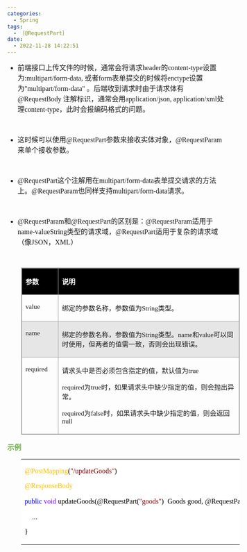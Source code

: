 ```yaml
---
categories:
  - Spring
tags:
  - ［@RequestPart］
date:
  - 2022-11-28 14:22:51
---
```


<ul style="list-style-type:disc">
    <li><span style="font-size:12.0pt"><span
                style="font-family:&quot;Microsoft YaHei UI&quot;">前端接口上传文件的时候，通常会将请求</span></span><span
            style="font-size:12.0pt"><span style="font-family:&quot;Comic Sans MS&quot;">header</span></span><span
            style="font-size:12.0pt"><span style="font-family:&quot;Microsoft YaHei UI&quot;">的</span></span><span
            style="font-size:12.0pt"><span style="font-family:&quot;Comic Sans MS&quot;">content-type</span></span><span
            style="font-size:12.0pt"><span style="font-family:&quot;Microsoft YaHei UI&quot;">设置为</span></span><span
            style="font-size:12.0pt"><span style="font-family:&quot;Comic Sans MS&quot;">:multipart/form-data,
            </span></span><span style="font-size:12.0pt"><span
                style="font-family:&quot;Microsoft YaHei UI&quot;">或者</span></span><span style="font-size:12.0pt"><span
                style="font-family:&quot;Comic Sans MS&quot;">form</span></span><span style="font-size:12.0pt"><span
                style="font-family:&quot;Microsoft YaHei UI&quot;">表单提交的时候将</span></span><span
            style="font-size:12.0pt"><span style="font-family:&quot;Comic Sans MS&quot;">enctype</span></span><span
            style="font-size:12.0pt"><span style="font-family:&quot;Microsoft YaHei UI&quot;">设置为</span></span><span
            style="font-size:12.0pt"><span style="font-family:&quot;Comic Sans MS&quot;">"multipart/form-data"
            </span></span><span style="font-size:12.0pt"><span
                style="font-family:&quot;Microsoft YaHei UI&quot;">。后端收到请求时由于请求体有</span></span><span
            style="font-size:12.0pt"><span style="font-family:&quot;Comic Sans MS&quot;">@RequestBody
            </span></span><span style="font-size:12.0pt"><span
                style="font-family:&quot;Microsoft YaHei UI&quot;">注解标识，通常会用</span></span><span
            style="font-size:12.0pt"><span style="font-family:&quot;Comic Sans MS&quot;">application/json,
                application/xml</span></span><span style="font-size:12.0pt"><span
                style="font-family:&quot;Microsoft YaHei UI&quot;">处理</span></span><span style="font-size:12.0pt"><span
                style="font-family:&quot;Comic Sans MS&quot;">content-type</span></span><span
            style="font-size:12.0pt"><span
                style="font-family:&quot;Microsoft YaHei UI&quot;">，此时会报编码格式的问题。</span></span></li>
</ul>
<p style="margin-left:36px"><span style="font-size:12.0pt"><span style="font-family:&quot;Comic Sans MS&quot;"><span
                style="color:#111111">&nbsp;</span></span></span></p>
<ul style="list-style-type:disc">
    <li><span style="font-size:12.0pt"><span
                style="font-family:&quot;Microsoft YaHei UI&quot;">这时候可以使用</span></span><span
            style="font-size:12.0pt"><span style="font-family:&quot;Comic Sans MS&quot;">@RequestPart</span></span><span
            style="font-size:12.0pt"><span
                style="font-family:&quot;Microsoft YaHei UI&quot;">参数来接收实体对象，</span></span><span
            style="font-size:12.0pt"><span
                style="font-family:&quot;Comic Sans MS&quot;">@RequestParam</span></span><span
            style="font-size:12.0pt"><span style="font-family:&quot;Microsoft YaHei UI&quot;">来单个接收参数。</span></span>
    </li>
</ul>
<p style="margin-left:36px"><span style="font-size:12.0pt"><span
            style="font-family:&quot;Microsoft YaHei UI&quot;"><span style="color:#111111">&nbsp;</span></span></span>
</p>
<ul style="list-style-type:disc">
    <li><span style="font-size:12.0pt"><span
                style="font-family:&quot;Comic Sans MS&quot;">@RequestPart</span></span><span
            style="font-size:12.0pt"><span style="font-family:&quot;Microsoft YaHei UI&quot;">这个注解用在</span></span><span
            style="font-size:12.0pt"><span
                style="font-family:&quot;Comic Sans MS&quot;">multipart/form-data</span></span><span
            style="font-size:12.0pt"><span
                style="font-family:&quot;Microsoft YaHei UI&quot;">表单提交请求的方法上。</span></span><span
            style="font-size:12.0pt"><span
                style="font-family:&quot;Comic Sans MS&quot;">@RequestParam</span></span><span
            style="font-size:12.0pt"><span style="font-family:&quot;Microsoft YaHei UI&quot;">也同样支持</span></span><span
            style="font-size:12.0pt"><span
                style="font-family:&quot;Comic Sans MS&quot;">multipart/form-data</span></span><span
            style="font-size:12.0pt"><span style="font-family:&quot;Microsoft YaHei UI&quot;">请求。</span></span></li>
</ul>
<p style="margin-left:36px"><span style="font-size:12.0pt"><span
            style="font-family:&quot;Microsoft YaHei UI&quot;"><span style="color:#111111">&nbsp;</span></span></span>
</p>
<ul style="list-style-type:disc">
    <li><span style="font-size:12.0pt"><span
                style="font-family:&quot;Comic Sans MS&quot;">@RequestParam</span></span><span
            style="font-size:12.0pt"><span style="font-family:&quot;Microsoft YaHei UI&quot;">和</span></span><span
            style="font-size:12.0pt"><span style="font-family:&quot;Comic Sans MS&quot;">@RequestPart</span></span><span
            style="font-size:12.0pt"><span style="font-family:&quot;Microsoft YaHei UI&quot;">的区别是：</span></span><span
            style="font-size:12.0pt"><span
                style="font-family:&quot;Comic Sans MS&quot;">@RequestParam</span></span><span
            style="font-size:12.0pt"><span style="font-family:&quot;Microsoft YaHei UI&quot;">适用于</span></span><span
            style="font-size:12.0pt"><span
                style="font-family:&quot;Comic Sans MS&quot;">name-valueString</span></span><span
            style="font-size:12.0pt"><span style="font-family:&quot;Microsoft YaHei UI&quot;">类型的请求域，</span></span><span
            style="font-size:12.0pt"><span style="font-family:&quot;Comic Sans MS&quot;">@RequestPart</span></span><span
            style="font-size:12.0pt"><span
                style="font-family:&quot;Microsoft YaHei UI&quot;">适用于复杂的请求域（像</span></span><span
            style="font-size:12.0pt"><span style="font-family:&quot;Comic Sans MS&quot;">JSON</span></span><span
            style="font-size:12.0pt"><span style="font-family:&quot;Microsoft YaHei UI&quot;">，</span></span><span
            style="font-size:12.0pt"><span style="font-family:&quot;Comic Sans MS&quot;">XML</span></span><span
            style="font-size:12.0pt"><span style="font-family:&quot;Microsoft YaHei UI&quot;">）</span></span></li>
</ul>
<p style="margin-left:36px"><span style="font-size:12.0pt"><span
            style="font-family:&quot;Microsoft YaHei UI&quot;"><span style="color:#111111">&nbsp;</span></span></span>
</p>
<table summary="" cellspacing="0"
    style="border-collapse:collapse; border-color:#a3a3a3; border-style:solid; border-width:1px; margin-left:32px"
    class=" cke_show_border">
    <tbody>
        <tr>
            <td
                style="background-color:black; border-bottom:1px solid #a3a3a3; border-left:1px solid #a3a3a3; border-right:1px solid #a3a3a3; border-top:1px solid #a3a3a3; vertical-align:top; width:.8368in">
                <p><span style="font-size:11.5pt"><span style="font-family:&quot;Microsoft YaHei UI&quot;"><span
                                style="color:white"><strong>参数</strong></span></span></span></p>
            </td>
            <td
                style="background-color:black; border-bottom:1px solid #a3a3a3; border-left:1px solid #a3a3a3; border-right:1px solid #a3a3a3; border-top:1px solid #a3a3a3; vertical-align:top; width:7.2652in">
                <p><span style="font-size:11.5pt"><span style="font-family:&quot;Microsoft YaHei UI&quot;"><span
                                style="color:white"><strong>说明</strong></span></span></span></p>
            </td>
        </tr>
        <tr>
            <td
                style="border-bottom:1px solid #a3a3a3; border-left:1px solid #a3a3a3; border-right:1px solid #a3a3a3; border-top:1px solid #a3a3a3; vertical-align:top; width:.8368in">
                <p><span style="font-size:11.5pt"><span
                            style="font-family:&quot;Comic Sans MS&quot;">value</span></span></p>
            </td>
            <td
                style="border-bottom:1px solid #a3a3a3; border-left:1px solid #a3a3a3; border-right:1px solid #a3a3a3; border-top:1px solid #a3a3a3; vertical-align:top; width:7.2652in">
                <p><span style="font-size:11.5pt"><span
                            style="font-family:&quot;Microsoft YaHei UI&quot;">绑定的参数名称，参数值为</span><span
                            style="font-family:&quot;Comic Sans MS&quot;">String</span><span
                            style="font-family:&quot;Microsoft YaHei UI&quot;">类型。</span></span></p>
            </td>
        </tr>
        <tr>
            <td
                style="background-color:#e7e6e6; border-bottom:1px solid #a3a3a3; border-left:1px solid #a3a3a3; border-right:1px solid #a3a3a3; border-top:1px solid #a3a3a3; vertical-align:top; width:.8368in">
                <p><span style="font-size:11.5pt"><span style="font-family:&quot;Comic Sans MS&quot;">name</span></span>
                </p>
            </td>
            <td
                style="background-color:#e7e6e6; border-bottom:1px solid #a3a3a3; border-left:1px solid #a3a3a3; border-right:1px solid #a3a3a3; border-top:1px solid #a3a3a3; vertical-align:top; width:7.2868in">
                <p><span style="font-size:11.5pt"><span
                            style="font-family:&quot;Microsoft YaHei UI&quot;">绑定的参数名称，参数值为</span><span
                            style="font-family:&quot;Comic Sans MS&quot;">String</span><span
                            style="font-family:&quot;Microsoft YaHei UI&quot;">类型。</span><span
                            style="font-family:&quot;Comic Sans MS&quot;">name</span><span
                            style="font-family:&quot;Microsoft YaHei UI&quot;">和</span><span
                            style="font-family:&quot;Comic Sans MS&quot;">value</span><span
                            style="font-family:&quot;Microsoft YaHei UI&quot;">可以同时使用，但两者的值需一致，否则会出现错误。</span></span>
                </p>
            </td>
        </tr>
        <tr>
            <td
                style="border-bottom:1px solid #a3a3a3; border-left:1px solid #a3a3a3; border-right:1px solid #a3a3a3; border-top:1px solid #a3a3a3; vertical-align:top; width:.8458in">
                <p><span style="font-size:11.5pt"><span
                            style="font-family:&quot;Comic Sans MS&quot;">required</span></span></p>
            </td>
            <td
                style="border-bottom:1px solid #a3a3a3; border-left:1px solid #a3a3a3; border-right:1px solid #a3a3a3; border-top:1px solid #a3a3a3; vertical-align:top; width:7.2555in">
                <p><span style="font-size:11.5pt"><span
                            style="font-family:&quot;Microsoft YaHei UI&quot;">请求头中是否必须包含指定的值，默认值为</span><span
                            style="font-family:&quot;Comic Sans MS&quot;">true</span></span></p>
                <p><span style="font-size:11.5pt"><span
                            style="font-family:&quot;Comic Sans MS&quot;">required</span><span
                            style="font-family:&quot;Microsoft YaHei UI&quot;">为</span><span
                            style="font-family:&quot;Comic Sans MS&quot;">true</span><span
                            style="font-family:&quot;Microsoft YaHei UI&quot;">时，如果请求头中缺少指定的值，则会抛出异常。</span></span></p>
                <p><span style="font-size:11.5pt"><span
                            style="font-family:&quot;Comic Sans MS&quot;">required</span><span
                            style="font-family:&quot;Microsoft YaHei UI&quot;">为</span><span
                            style="font-family:&quot;Comic Sans MS&quot;">false</span><span
                            style="font-family:&quot;Microsoft YaHei UI&quot;">时，如果请求头中缺少指定的值，则会返回</span><span
                            style="font-family:&quot;Comic Sans MS&quot;">null</span></span></p>
            </td>
        </tr>
    </tbody>
</table>
<p><span style="font-size:12.0pt"><span style="font-family:&quot;Microsoft YaHei UI&quot;"><span
                style="color:#70ad47"><strong>示例</strong></span></span></span></p>
<table summary="" cellspacing="0"
    style="border-collapse:collapse; border-color:#a3a3a3; border-style:solid; border-width:0px; margin-left:32px"
    class=" cke_show_border">
    <tbody>
        <tr>
            <td
                style="background-color:white; border-bottom:0px; border-left:0px; border-right:0px; border-top:0px; vertical-align:top; width:8.3305in">
                <p><span style="font-size:12.0pt"><span style="font-family:&quot;Comic Sans MS&quot;"><span
                                style="color:#ffc000">@PostMapping</span><span style="color:black">(</span><span
                                style="color:maroon">"/updateGoods"</span><span
                                style="color:black">)</span></span></span></p>
                <p><span style="font-size:12.0pt"><span style="font-family:&quot;Comic Sans MS&quot;"><span
                                style="color:#ffc000">@ResponseBody</span></span></span></p>
                <p><span style="font-size:12.0pt"><span style="font-family:&quot;Comic Sans MS&quot;"><span
                                style="color:blue">public</span></span>&nbsp;<span
                            style="font-family:&quot;Comic Sans MS&quot;"><span
                                style="color:#8000ff">void</span></span>&nbsp;<span
                            style="font-family:&quot;Comic Sans MS&quot;"><span
                                style="color:black">updateGoods(@RequestPart(</span></span><span
                            style="font-family:&quot;Comic Sans MS&quot;"><span
                                style="color:maroon">"goods"</span></span><span
                            style="font-family:&quot;Comic Sans MS&quot;"><span
                                style="color:black">)</span></span>&nbsp;&nbsp;<span
                            style="font-family:&quot;Comic Sans MS&quot;"><span
                                style="color:black">Goods</span></span>&nbsp;<span
                            style="font-family:&quot;Comic Sans MS&quot;"><span
                                style="color:black">good,</span></span>&nbsp;<span
                            style="font-family:&quot;Comic Sans MS&quot;"><span
                                style="color:black">@RequestPart(</span></span><span
                            style="font-family:&quot;Comic Sans MS&quot;"><span
                                style="color:maroon">"file"</span></span><span
                            style="font-family:&quot;Comic Sans MS&quot;"><span
                                style="color:black">)</span></span>&nbsp;&nbsp;<span
                            style="font-family:&quot;Comic Sans MS&quot;"><span
                                style="color:black">MultipartFile</span></span>&nbsp;<span
                            style="font-family:&quot;Comic Sans MS&quot;"><span
                                style="color:black">file)</span></span>&nbsp;<span
                            style="font-family:&quot;Comic Sans MS&quot;"><span
                                style="color:black">{</span></span></span></p>
                <p><span style="font-size:12.0pt"><span style="color:black">&nbsp;&nbsp;&nbsp;&nbsp;<span
                                style="font-family:&quot;Comic Sans MS&quot;">...</span></span></span></p>
                <p><span style="font-size:12.0pt"><span style="font-family:&quot;Comic Sans MS&quot;"><span
                                style="color:black">}</span></span></span></p>
            </td>
        </tr>
    </tbody>
</table>
